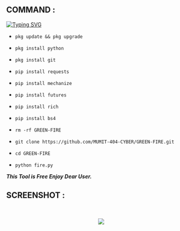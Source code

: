 ## COMMAND :

[![Typing SVG](https://readme-typing-svg.demolab.com?font=Fira+Code&pause=1000&color=FF2C10&background=31FF9400&width=435&lines=Random+FB+id+Cloning+Tool+Enjoy+Guys%F0%9F%A4%9F)](https://git.io/typing-svg)

* `pkg update && pkg upgrade`

* `pkg install python`

* `pkg install git`

* `pip install requests`

* `pip install mechanize`

* `pip install futures`

* `pip install rich`

* `pip install bs4`

* `rm -rf GREEN-FIRE`

* `git clone https://github.com/MUMIT-404-CYBER/GREEN-FIRE.git`

* `cd GREEN-FIRE`

* `python fire.py`



___This Tool is Free Enjoy Dear User.___</br>

## SCREENSHOT :
<br>
<p align="center">
<img src="__scr__/fire.jpg"/>
</p>
